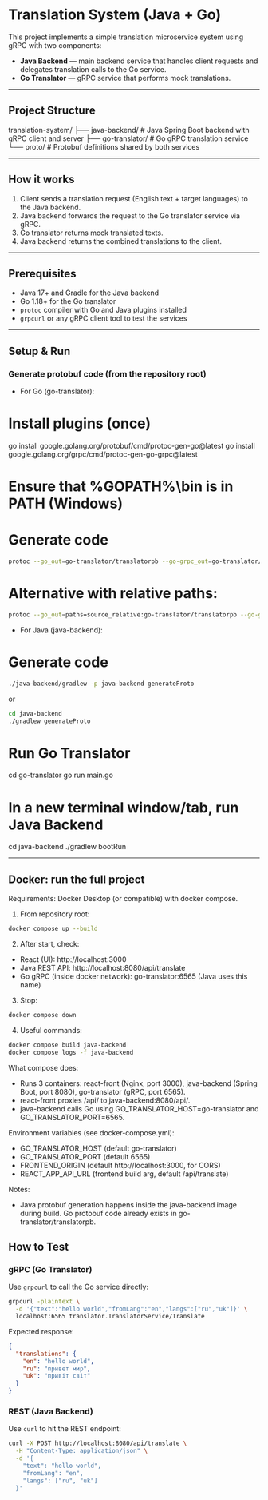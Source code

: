 # Translation System (Java + Go)

This project implements a simple translation microservice system using gRPC with two components:

- **Java Backend** — main backend service that handles client requests and delegates translation calls to the Go service.
- **Go Translator** — gRPC service that performs mock translations.

---

## Project Structure

translation-system/
├── java-backend/ # Java Spring Boot backend with gRPC client and server
├── go-translator/ # Go gRPC translation service
└── proto/ # Protobuf definitions shared by both services


---

## How it works

1. Client sends a translation request (English text + target languages) to the Java backend.
2. Java backend forwards the request to the Go translator service via gRPC.
3. Go translator returns mock translated texts.
4. Java backend returns the combined translations to the client.

---

## Prerequisites

- Java 17+ and Gradle for the Java backend
- Go 1.18+ for the Go translator
- `protoc` compiler with Go and Java plugins installed
- `grpcurl` or any gRPC client tool to test the services

---

## Setup & Run

### Generate protobuf code (from the repository root)

- For Go (go-translator):

# Install plugins (once)
go install google.golang.org/protobuf/cmd/protoc-gen-go@latest
go install google.golang.org/grpc/cmd/protoc-gen-go-grpc@latest
# Ensure that %GOPATH%\bin is in PATH (Windows)

# Generate code

```bash
protoc --go_out=go-translator/translatorpb --go-grpc_out=go-translator/translatorpb proto/translation.proto
```
# Alternative with relative paths:

```bash
protoc --go_out=paths=source_relative:go-translator/translatorpb --go-grpc_out=paths=source_relative:go-translator/translatorpb proto/translation.proto
```

- For Java (java-backend):

# Generate code

```bash
./java-backend/gradlew -p java-backend generateProto
```

or

```bash
cd java-backend
./gradlew generateProto
```


# Run Go Translator
cd go-translator
go run main.go

# In a new terminal window/tab, run Java Backend
cd java-backend
./gradlew bootRun

---

## Docker: run the full project

Requirements: Docker Desktop (or compatible) with docker compose.

1) From repository root:
```bash
docker compose up --build
```

2) After start, check:
- React (UI): http://localhost:3000
- Java REST API: http://localhost:8080/api/translate
- Go gRPC (inside docker network): go-translator:6565 (Java uses this name)

3) Stop:
```bash
docker compose down
```

4) Useful commands:
```bash
docker compose build java-backend
docker compose logs -f java-backend
```

What compose does:
- Runs 3 containers: react-front (Nginx, port 3000), java-backend (Spring Boot, port 8080), go-translator (gRPC, port 6565).
- react-front proxies /api/ to java-backend:8080/api/.
- java-backend calls Go using GO_TRANSLATOR_HOST=go-translator and GO_TRANSLATOR_PORT=6565.

Environment variables (see docker-compose.yml):
- GO_TRANSLATOR_HOST (default go-translator)
- GO_TRANSLATOR_PORT (default 6565)
- FRONTEND_ORIGIN (default http://localhost:3000, for CORS)
- REACT_APP_API_URL (frontend build arg, default /api/translate)

Notes:

- Java protobuf generation happens inside the java-backend image during build. Go protobuf code already exists in go-translator/translatorpb.


## How to Test

### gRPC (Go Translator)

Use `grpcurl` to call the Go service directly:

```bash
grpcurl -plaintext \
  -d '{"text":"hello world","fromLang":"en","langs":["ru","uk"]}' \
  localhost:6565 translator.TranslatorService/Translate
```

Expected response:

```json
{
  "translations": {
    "en": "hello world",
    "ru": "привет мир",
    "uk": "привіт світ"
  }
}
```

### REST (Java Backend)

Use `curl` to hit the REST endpoint:

```bash
curl -X POST http://localhost:8080/api/translate \
  -H "Content-Type: application/json" \
  -d '{
    "text": "hello world",
    "fromLang": "en",
    "langs": ["ru", "uk"]
  }'
```
